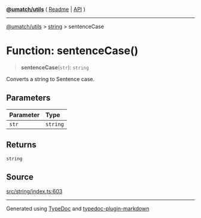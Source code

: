 [**@umatch/utils**](../../README.md) ( [Readme](../../README.md) \| [API](../../API.md) )

---

[@umatch/utils](../../API.md) > [string](../README.md) > sentenceCase

# Function: sentenceCase()

> **sentenceCase**(`str`): `string`

Converts a string to Sentence case.

## Parameters

| Parameter | Type     |
| :-------- | :------- |
| `str`     | `string` |

## Returns

`string`

## Source

[src/string/index.ts:603](https://github.com/umatch-oficial/utils/blob/00cf87f/src/string/index.ts#L603)

---

Generated using [TypeDoc](https://typedoc.org/) and [typedoc-plugin-markdown](https://www.npmjs.com/package/typedoc-plugin-markdown)
